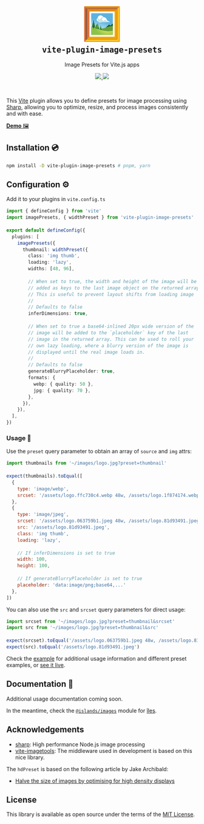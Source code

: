 <h2 align='center'>
  <a href="https://image-presets.netlify.app/">
    <img src="https://github.com/ElMassimo/vite-plugin-image-presets/blob/main/example/images/logo.svg" width="100px"/>
  </a>
  <br>
  <samp>vite-plugin-image-presets</samp>
</h2>

<p align='center'>Image Presets for Vite.js apps</p>

<p align='center'>
  <a href='https://www.npmjs.com/package/vite-plugin-image-presets'>
    <img src='https://img.shields.io/npm/v/vite-plugin-image-presets?color=222&style=flat-square'>
  </a>
  <a href='https://github.com/ElMassimo/vite-plugin-image-presets/blob/main/LICENSE.txt'>
    <img src='https://img.shields.io/badge/license-MIT-blue.svg'>
  </a>
</p>

<br>

[Vite]: https://vitejs.dev/
[Sharp]: https://sharp.pixelplumbing.com/
[îles]: https://iles-docs.netlify.app/
[example]: https://github.com/ElMassimo/vite-plugin-image-presets/blob/main/example/App.vue#L10
[live]: https://image-presets.netlify.app/

This [Vite] plugin allows you to define presets for image processing using [Sharp],
allowing you to optimize, resize, and process images consistently and with ease.

[__Demo__ 🖼][live]

## Installation 💿

```bash
npm install -D vite-plugin-image-presets # pnpm, yarn
```

## Configuration ⚙️

Add it to your plugins in `vite.config.ts`

```ts
import { defineConfig } from 'vite'
import imagePresets, { widthPreset } from 'vite-plugin-image-presets'

export default defineConfig({
  plugins: [
    imagePresets({
      thumbnail: widthPreset({
        class: 'img thumb',
        loading: 'lazy',
        widths: [48, 96],

        // When set to true, the width and height of the image will be
        // added as keys to the last image object on the returned array
        // This is useful to prevent layout shifts from loading image
        //
        // Defaults to false
        inferDimensions: true,

        // When set to true a base64-inlined 20px wide version of the
        // image will be added to the `placeholder` key of the last
        // image in the returned array. This can be used to roll your
        // own lazy loading, where a blurry version of the image is
        // displayed until the real image loads in.
        //
        // Defaults to false
        generateBlurryPlaceholder: true,
        formats: {
          webp: { quality: 50 },
          jpg: { quality: 70 },
        },
      }),
    }),
  ],
})
```

### Usage 🚀

Use the `preset` query parameter to obtain an array of `source` and `img` attrs:

```js
import thumbnails from '~/images/logo.jpg?preset=thumbnail'

expect(thumbnails).toEqual([
  {
    type: 'image/webp',
    srcset: '/assets/logo.ffc730c4.webp 48w, /assets/logo.1f874174.webp 96w',
  },
  {
    type: 'image/jpeg',
    srcset: '/assets/logo.063759b1.jpeg 48w, /assets/logo.81d93491.jpeg 96w',
    src: '/assets/logo.81d93491.jpeg',
    class: 'img thumb',
    loading: 'lazy',

    // If inferDimensions is set to true
    width: 100,
    height: 100,

    // If generateBlurryPlaceholder is set to true
    placeholder: 'data:image/png;base64,...'
  },
])
```

You can also use the `src` and `srcset` query parameters for direct usage:

```js
import srcset from '~/images/logo.jpg?preset=thumbnail&srcset'
import src from '~/images/logo.jpg?preset=thumbnail&src'

expect(srcset).toEqual('/assets/logo.063759b1.jpeg 48w, /assets/logo.81d93491.jpeg 96w')
expect(src).toEqual('/assets/logo.81d93491.jpeg')
```

Check the [example] for additional usage information and different preset examples, or [see it live][live].

## Documentation 📖

Additional usage documentation coming soon.

In the meantime, check the [`@islands/images`](https://github.com/ElMassimo/iles/tree/main/packages/images) module for [îles].

## Acknowledgements

- [sharp][sharp]: High performance Node.js image processing
- [vite-imagetools](https://github.com/JonasKruckenberg/imagetools/tree/main/packages/vite): The middleware used in development is based on this nice library.

The `hdPreset` is based on the following article by Jake Archibald:

- [Halve the size of images by optimising for high density displays](https://jakearchibald.com/2021/serving-sharp-images-to-high-density-screens/)

## License

This library is available as open source under the terms of the [MIT License](https://opensource.org/licenses/MIT).
